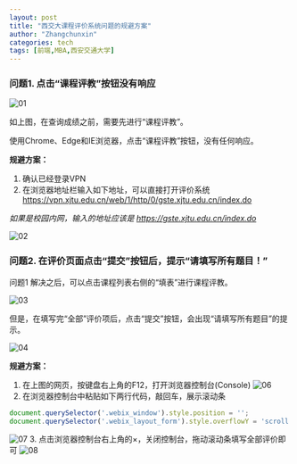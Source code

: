 ```yaml
---
layout: post
title: "西交大课程评价系统问题的规避方案"
author: "Zhangchunxin"
categories: tech
tags: [前端,MBA,西安交通大学]
---
```


### 问题1. 点击“课程评教”按钮没有响应

![01](https://img.zhangchunxin.com/blog/2018-12-28-xjtu-course-evalute-system-bug-avoid/01.jpg)

如上图，在查询成绩之前，需要先进行“课程评教”。

使用Chrome、Edge和IE浏览器，点击“课程评教”按钮，没有任何响应。

**规避方案：**
1. 确认已经登录VPN
2. 在浏览器地址栏输入如下地址，可以直接打开评价系统
https://vpn.xjtu.edu.cn/web/1/http/0/gste.xjtu.edu.cn/index.do

*如果是校园内网，输入的地址应该是 https://gste.xjtu.edu.cn/index.do*

![02](https://img.zhangchunxin.com/blog/2018-12-28-xjtu-course-evalute-system-bug-avoid/02.jpg)

### 问题2. 在评价页面点击“提交”按钮后，提示“请填写所有题目！”

问题1 解决之后，可以点击课程列表右侧的“填表”进行课程评教。

![03](https://img.zhangchunxin.com/blog/2018-12-28-xjtu-course-evalute-system-bug-avoid/03.jpg)

但是，在填写完“全部”评价项后，点击“提交”按钮，会出现“请填写所有题目”的提示。

![04](https://img.zhangchunxin.com/blog/2018-12-28-xjtu-course-evalute-system-bug-avoid/04.jpg)

**规避方案：**
1. 在上图的网页，按键盘右上角的F12，打开浏览器控制台(Console)
![06](https://img.zhangchunxin.com/blog/2018-12-28-xjtu-course-evalute-system-bug-avoid/06.jpg)
2. 在浏览器控制台中粘贴如下两行代码，敲回车，展示滚动条
```javascript
document.querySelector('.webix_window').style.position = '';
document.querySelector('.webix_layout_form').style.overflowY = 'scroll';
```
![07](https://img.zhangchunxin.com/blog/2018-12-28-xjtu-course-evalute-system-bug-avoid/07.jpg)
3. 点击浏览器控制台右上角的×，关闭控制台，拖动滚动条填写全部评价即可
![08](https://img.zhangchunxin.com/blog/2018-12-28-xjtu-course-evalute-system-bug-avoid/08.jpg)
